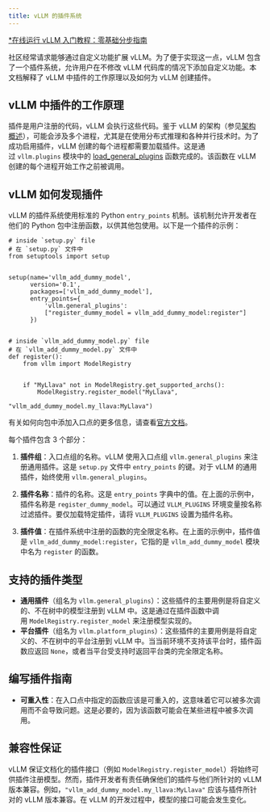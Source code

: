```yaml
---
title: vLLM 的插件系统
---
```


[\*在线运行 vLLM 入门教程：零基础分步指南](https://openbayes.com/console/public/tutorials/rXxb5fZFr29?utm_source=vLLM-CNdoc&utm_medium=vLLM-CNdoc-V1&utm_campaign=vLLM-CNdoc-V1-25ap)

社区经常请求能够通过自定义功能扩展 vLLM。为了便于实现这一点，vLLM 包含了一个插件系统，允许用户在不修改 vLLM 代码库的情况下添加自定义功能。本文档解释了 vLLM 中插件的工作原理以及如何为 vLLM 创建插件。

## vLLM 中插件的工作原理

插件是用户注册的代码，vLLM 会执行这些代码。鉴于 vLLM 的架构（参见[架构概述](https://docs.vllm.ai/en/latest/design/arch_overview.html#arch-overview)），可能会涉及多个进程，尤其是在使用分布式推理和各种并行技术时。为了成功启用插件，vLLM 创建的每个进程都需要加载插件。这是通过 `vllm.plugins` 模块中的 [load_general_plugins](https://github.com/vllm-project/vllm/blob/c76ac49d266e27aa3fea84ef2df1f813d24c91c7/vllm/plugins/__init__.py#L16) 函数完成的。该函数在 vLLM 创建的每个进程开始工作之前被调用。

## vLLM 如何发现插件

vLLM 的插件系统使用标准的 Python `entry_points` 机制。该机制允许开发者在他们的 Python 包中注册函数，以供其他包使用。以下是一个插件的示例：

```plain
# inside `setup.py` file
# 在 `setup.py` 文件中
from setuptools import setup


setup(name='vllm_add_dummy_model',
      version='0.1',
      packages=['vllm_add_dummy_model'],
      entry_points={
          'vllm.general_plugins':
          ["register_dummy_model = vllm_add_dummy_model:register"]
      })


# inside `vllm_add_dummy_model.py` file
# 在 `vllm_add_dummy_model.py` 文件中
def register():
    from vllm import ModelRegistry


    if "MyLlava" not in ModelRegistry.get_supported_archs():
        ModelRegistry.register_model("MyLlava",
                                        "vllm_add_dummy_model.my_llava:MyLlava")
```

有关如何向包中添加入口点的更多信息，请查看[官方文档](https://setuptools.pypa.io/en/latest/userguide/entry_point.html)。

每个插件包含 3 个部分：

1. **插件组**：入口点组的名称。vLLM 使用入口点组 `vllm.general_plugins` 来注册通用插件。这是 `setup.py` 文件中 `entry_points` 的键。对于 vLLM 的通用插件，始终使用 `vllm.general_plugins`。

2. **插件名称**：插件的名称。这是 `entry_points` 字典中的值。在上面的示例中，插件名称是 `register_dummy_model`。可以通过 `VLLM_PLUGINS` 环境变量按名称过滤插件。要仅加载特定插件，请将 `VLLM_PLUGINS` 设置为插件名称。

3. **插件值**：在插件系统中注册的函数的完全限定名称。在上面的示例中，插件值是 `vllm_add_dummy_model:register`，它指的是 `vllm_add_dummy_model` 模块中名为 `register` 的函数。

## 支持的插件类型

- **通用插件**（组名为 `vllm.general_plugins`）：这些插件的主要用例是将自定义的、不在树中的模型注册到 vLLM 中。这是通过在插件函数中调用 `ModelRegistry.register_model` 来注册模型实现的。
- **平台插件**（组名为 `vllm.platform_plugins`）：这些插件的主要用例是将自定义的、不在树中的平台注册到 vLLM 中。当当前环境不支持该平台时，插件函数应返回 `None`，或者当平台受支持时返回平台类的完全限定名称。

## 编写插件指南

- **可重入性**：在入口点中指定的函数应该是可重入的，这意味着它可以被多次调用而不会导致问题。这是必要的，因为该函数可能会在某些进程中被多次调用。

## 兼容性保证

vLLM 保证文档化的插件接口（例如 `ModelRegistry.register_model`）将始终可供插件注册模型。然而，插件开发者有责任确保他们的插件与他们所针对的 vLLM 版本兼容。例如，`"vllm_add_dummy_model.my_llava:MyLlava"` 应该与插件所针对的 vLLM 版本兼容。在 vLLM 的开发过程中，模型的接口可能会发生变化。
